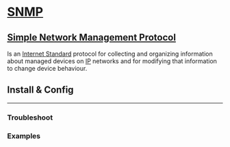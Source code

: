 # [SNMP](https://en.wikipedia.org/wiki/Simple_Network_Management_Protocol)

## [Simple Network Management Protocol](https://en.wikipedia.org/wiki/Simple_Network_Management_Protocol)

Is an [Internet Standard](https://en.wikipedia.org/wiki/Internet_Standard "Internet Standard") protocol for collecting and organizing information about managed devices on [IP](https://en.wikipedia.org/wiki/Internet_Protocol "Internet Protocol") networks and for modifying that information to change device behaviour.

## Install & Config

---

### Troubleshoot

### Examples
